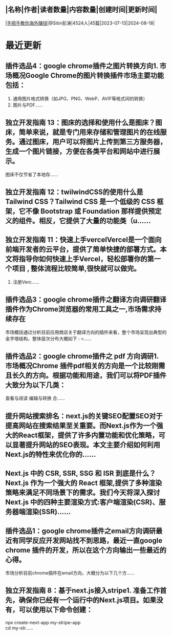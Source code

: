 |名称|作者|读者数量|内容数量|创建时间|更新时间|
---
|[手把手教你海外赚钱](https://xiaobot.net/p/books?refer=0b133df9-27dc-423b-8101-639049001c13)|@Sitin彭涛|4524人|45篇|2023-07-13|2024-08-18|

# 最近更新
## 插件选品4：google chrome插件之图片转换方向1. 市场概况Google Chrome的图片转换插件市场主要功能包括：
1. 通用图片格式转换（如JPG、PNG、WebP、AVIF等格式间的转换）
2. 图片与PDF......
## 独立开发指南 13：图床的选择和使用什么是图床？图床，简单来说，就是专门用来存储和管理图片的在线服务。通过图床，用户可以将图片上传到第三方服务器，生成一个图片链接，方便在各类平台和网站中进行展示。
图床不仅节省了本地存......
## 独立开发指南 12：twilwindCSS的使用什么是 Tailwind CSS？Tailwind CSS 是一个低级的 CSS 框架，它不像 Bootstrap 或 Foundation 那样提供预定义的组件。相反，它提供了大量的功能类（u......
## 独立开发指南 11：快速上手vercelVercel是一个面向前端开发者的云平台，提供了简单快捷的部署方式。本文将指导你如何快速上手Vercel，轻松部署你的第一个项目 , 整体流程比较简单,很快就可以做完。
1. 注册Verc......
## 插件选品3：google chrome插件之翻译方向调研翻译插件作为Chrome浏览器的常用工具之一,市场需求持续存在
市场概括通过分析目前应用商店关于翻译方向的插件来看，整个市场呈现出典型的金字塔结构，整体层次分布大概如下 :
<......
## 插件选品2：google chrome插件之 pdf 方向调研1. 市场概况Chrome 插件pdf相关的方向是一个比较刚需且长久的方向。根据功能和用途，我们可以将PDF插件大致分为以下几类：
查看与阅读
编辑与转换
合......
## 提升网站搜索排名：next.js的关键SEO配置SEO对于提高网站在搜索结果至关重要。而Next.js作为一个强大的React框架，提供了许多内置功能和优化策略，可以显著提升网站的SEO表现。本文主要介绍如何利用Next.js的特性来优化你的......
## Next.js 中的 CSR, SSR, SSG 和 ISR 到底是什么？Next.js 作为一个强大的 React 框架,提供了多种渲染策略来满足不同场景下的需求。我们今天将深入探讨 Next.js 中的四种主要渲染方式:客户端渲染(CSR)、服务器端渲染(SSR)......
## 插件选品1：google chrome插件之email方向调研最近有同学反应开发网站找不到思路，最近一直google chrome 插件的开发，所以在这个方向输出一些最近的心得。
市场分析目前chrome插件在email方向，大概分为以下几个方......
## 独立开发指南 8：基于next.js接入stripe1. 准备工作首先，确保你已经有一个运行中的Next.js项目。如果没有，可以使用以下命令创建：
npx create-next-app my-stripe-app  
cd my-str......

